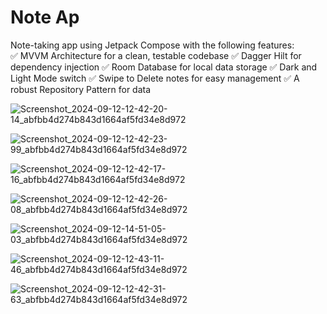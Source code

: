 # Note Ap

Note-taking app using Jetpack Compose with the following features:            
✅ MVVM Architecture for a clean, testable codebase
✅ Dagger Hilt for dependency injection
✅ Room Database for local data storage
✅ Dark and Light Mode switch 
✅ Swipe to Delete notes for easy management
✅ A robust Repository Pattern for data 

![Screenshot_2024-09-12-12-42-20-14_abfbb4d274b843d1664af5fd34e8d972](https://github.com/user-attachments/assets/f0eb377e-5e94-4ee6-bc33-0588383548ed)

![Screenshot_2024-09-12-12-42-23-99_abfbb4d274b843d1664af5fd34e8d972](https://github.com/user-attachments/assets/00f4ad96-294e-492f-ba21-b734b6208b06)

![Screenshot_2024-09-12-12-42-17-16_abfbb4d274b843d1664af5fd34e8d972](https://github.com/user-attachments/assets/c8eb24b4-16b2-4848-a10d-66af2e279538)

![Screenshot_2024-09-12-12-42-26-08_abfbb4d274b843d1664af5fd34e8d972](https://github.com/user-attachments/assets/2c2e1768-bc49-47f7-95b4-5922630a2094)

![Screenshot_2024-09-12-14-51-05-03_abfbb4d274b843d1664af5fd34e8d972](https://github.com/user-attachments/assets/caa54be4-d34f-4355-a4db-95a1cc4f120e)

![Screenshot_2024-09-12-12-43-11-46_abfbb4d274b843d1664af5fd34e8d972](https://github.com/user-attachments/assets/042ae543-453d-4fdc-bcee-9d3997f03fa7)

![Screenshot_2024-09-12-12-42-31-63_abfbb4d274b843d1664af5fd34e8d972](https://github.com/user-attachments/assets/7f8ff267-6b48-4dfa-b5bf-f8eb34c169fd)






